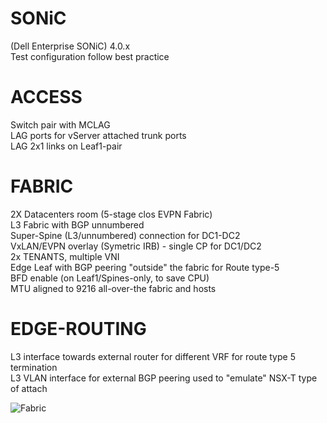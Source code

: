 # SONiC </br>
(Dell Enterprise SONiC) 4.0.x </br>
Test configuration follow best practice </br>

# ACCESS
Switch pair with MCLAG </br>
LAG ports for vServer attached trunk ports </br>
LAG 2x1 links on Leaf1-pair </br>

# FABRIC
2X Datacenters room (5-stage clos EVPN Fabric) </br>
L3 Fabric with BGP unnumbered </br>
Super-Spine (L3/unnumbered) connection for DC1-DC2 </br>
VxLAN/EVPN overlay (Symetric IRB) - single CP for DC1/DC2 </br>
2x TENANTS, multiple VNI </br>
Edge Leaf with BGP peering "outside" the fabric for Route type-5 </br>
BFD enable (on Leaf1/Spines-only, to save CPU) </br>
MTU aligned to 9216 all-over-the fabric and hosts </br>

# EDGE-ROUTING
L3 interface towards external router for different VRF for route type 5 termination </br>
L3 VLAN interface for external BGP peering used to "emulate" NSX-T type of attach </br>

![Fabric](https://user-images.githubusercontent.com/20860769/204854875-4a82f925-241a-43ed-913f-43d617a11bee.png)
